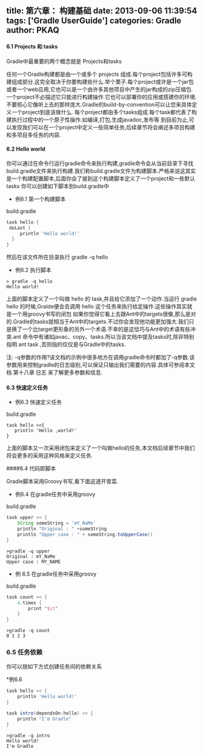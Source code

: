 title: 第六章： 构建基础
date: 2013-09-06 11:39:54
tags: ['Gradle UserGuide']
categories: Gradle
author: PKAQ
---

#### 6.1 Projects 和 tasks
 
  Gradle中最重要的两个概念就是 Projects和tasks
 
 任何一个Gradle构建都是由一个或多个 projects 组成.每个project包括许多可构建组成部分.这完全取决于你要构建些什么.举个栗子.每个project或许是一个jar包或者一个web应用,它也可以是一个由许多其他项目中产生的jar构成的zip压缩包.一个project不必描述它只能进行构建操作.它也可以部署你的应用或搭建你的环境.不要担心它像听上去的那样庞大.Gradle的build-by-convention可以让您来具体定义一个project到底该做什么.
  每个project都由多个tasks组成.每个task都代表了构建执行过程中的一个原子性操作.如编译,打包,生成javadoc,发布等
  到目前为止,可以发现我们可以在一个project中定义一些简单任务,后续章节将会阐述多项目构建和多项目多任务的内容.
 
#### 6.2 Hello world
 
你可以通过在命令行运行gradle命令来执行构建,gradle命令会从当前目录下寻找build.gradle文件来执行构建.我们称build.gradle文件为构建脚本.严格来说这其实是一个构建配置脚本,后面你会了接到这个构建脚本定义了一个project和一些默认tasks
你可以创建如下脚本到build.gradle中
 
* 例6.1 第一个构建脚本

<!-- more -->

build.gradle 
```groovy
task hello {
 doLast {
     println 'Hello world!'
  }
}
``` 
然后在该文件所在目录执行 gradle -q hello
 
* 例6.2 执行脚本

```shell
> gradle -q hello
Hello world!
```

上面的脚本定义了一个叫做 hello 的 task,并且给它添加了一个动作.当运行 gradle hello 的时候,Gralde便会去调用 hello 这个任务来执行给定操作.这些操作其实就是一个用groovy书写的闭包
如果你觉得它看上去跟Ant中的targets很像,那么是对的.Gradle的tasks就相当于Ant中的targets.不过你会发现他功能更加强大.我们只是换了一个比target更形象的另外一个术语.不幸的是这恰巧与Ant中的术语有些冲突.ant 命令中有诸如javac、copy、tasks.所以当该文档中提及tasks时,除非特别指明 ant task ,否则指的仅仅是与Gradle中的tasks.
 
注: -q参数的作用?该文档的示例中很多地方在调用gradle命令时都加了-q参数.该参数用来控制gradle的日志级别,可以保证只输出我们需要的内容.具体可参阅本文档 第十八章 日志 来了解更多参数和信息.
 
#### 6.3 快速定义任务
    
* 例6.3 快速定义任务
 
build.gradle
```shell
task hello <<{
   println 'Hello ,world!'
}
``` 
上面的脚本又一次采用闭包来定义了一个叫做hello的任务,本文档后续章节中我们将会更多的采用这种风格来定义任务.
 
####6.4 代码即脚本

Gradle脚本采用Groovy书写,看下面这道开胃菜.

* 例6.4 在gradle任务中采用groovy

build.gradle
```groovy
task upper << {
	String someString = 'mY_NaMe'
	println "Original : " +someString
	println "Upper case : " + someString.toUpperCase()
}
```
    
```shell
>gradle -q upper
Original : mY_NaMe
Upper case : MY_NAME
```
* 例 6.5 在gradle任务中采用groovy
 
build.gradle
```groovy
task count << {
	4.times {
		print "$it"
	}
}
```
 
```shell
>gradle -q count
0 1 2 3
```
 
### 6.5 任务依赖

你可以按如下方式创建任务间的依赖关系

*例6.6
```groovy
task hello << {
    println 'Hello world!'
}

task intro(dependsOn:hello) << {
    println "I'm Gradle"
}
```

```shell
>gradle -q intro
Hello world!
I'm Gradle
```
